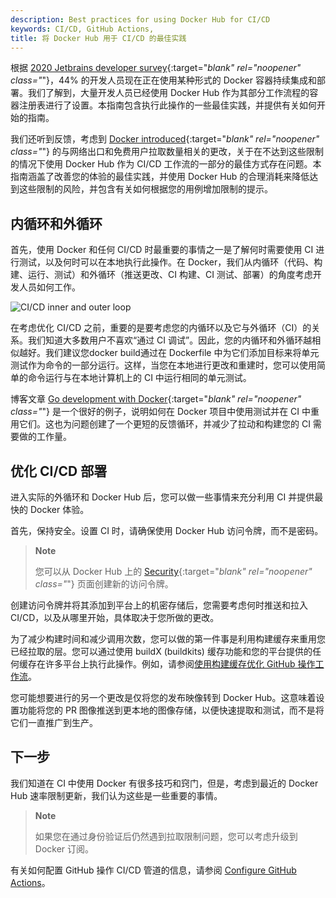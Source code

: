 ```yaml
---
description: Best practices for using Docker Hub for CI/CD
keywords: CI/CD, GitHub Actions,
title: 将 Docker Hub 用于 CI/CD 的最佳实践
---
```


根据 [2020 Jetbrains developer survey](https://www.jetbrains.com/lp/devecosystem-2020/){:target="_blank" rel="noopener" class="_"}，44% 的开发人员现在正在使用某种形式的 Docker 容器持续集成和部署。我们了解到，大量开发人员已经使用 Docker Hub 作为其部分工作流程的容器注册表进行了设置。本指南包含执行此操作的一些最佳实践，并提供有关如何开始的指南。

我们还听到反馈，考虑到 [Docker introduced](https://www.docker.com/blog/scaling-docker-to-serve-millions-more-developers-network-egress/){:target="_blank" rel="noopener" class="_"}  的与网络出口和免费用户拉取数量相关的更改，关于在不达到这些限制的情况下使用 Docker Hub 作为 CI/CD 工作流的一部分的最佳方式存在问题。本指南涵盖了改善您的体验的最佳实践，并使用 Docker Hub 的合理消耗来降低达到这些限制的风险，并包含有关如何根据您的用例增加限制的提示。

## 内循环和外循环

首先，使用 Docker 和任何 CI/CD 时最重要的事情之一是了解何时需要使用 CI 进行测试，以及何时可以在本地执行此操作。在 Docker，我们从内循环（代码、构建、运行、测试）和外循环（推送更改、CI 构建、CI 测试、部署）的角度考虑开发人员如何工作。

![CI/CD inner and outer loop](images/inner-outer-loop.png)

在考虑优化 CI/CD 之前，重要的是要考虑您的内循环以及它与外循环（CI）的关系。我们知道大多数用户不喜欢“通过 CI 调试”。因此，您的内循环和外循环越相似越好。我们建议您docker build通过在 Dockerfile 中为它们添加目标来将单元测试作为命令的一部分运行。这样，当您在本地进行更改和重建时，您可以使用简单的命令运行与在本地计算机上的 CI 中运行相同的单元测试。

博客文章 [Go development with Docker](https://www.docker.com/blog/tag/go-env-series/){:target="_blank" rel="noopener" class="_"} 是一个很好的例子，说明如何在 Docker 项目中使用测试并在 CI 中重用它们。这也为问题创建了一个更短的反馈循环，并减少了拉动和构建您的 CI 需要做的工作量。

## 优化 CI/CD 部署

进入实际的外循环和 Docker Hub 后，您可以做一些事情来充分利用 CI 并提供最快的 Docker 体验。

首先，保持安全。设置 CI 时，请确保使用 Docker Hub 访问令牌，而不是密码。


  > **Note**
  >
  > 您可以从 Docker Hub 上的 [Security](https://hub.docker.com/settings/security){:target="_blank" rel="noopener" class="_"} 页面创建新的访问令牌。

创建访问令牌并将其添加到平台上的机密存储后，您需要考虑何时推送和拉入 CI/CD，以及从哪里开始，具体取决于您所做的更改。

为了减少构建时间和减少调用次数，您可以做的第一件事是利用构建缓存来重用您已经拉取的层。您可以通过使用 buildX (buildkits) 缓存功能和您的平台提供的任何缓存在许多平台上执行此操作。例如，请参阅[使用构建缓存优化 GitHub 操作工作流](../github-actions#optimizing-the-workflow)。

您可能想要进行的另一个更改是仅将您的发布映像转到 Docker Hub。这意味着设置功能将您的 PR 图像推送到更本地的图像存储，以便快速提取和测试，而不是将它们一直推广到生产。

## 下一步

我们知道在 CI 中使用 Docker 有很多技巧和窍门，但是，考虑到最近的 Docker Hub 速率限制更新，我们认为这些是一些重要的事情。

  > **Note**
  >
  > 如果您在通过身份验证后仍然遇到拉取限制问题，您可以考虑升级到Docker 订阅。

有关如何配置 GitHub 操作 CI/CD 管道的信息，请参阅 [Configure GitHub Actions](github-actions.md)。